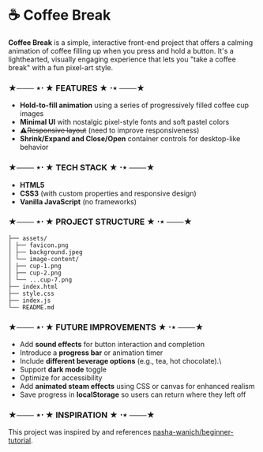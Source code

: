 # ☕ Coffee Break

**Coffee Break** is a simple, interactive front-end project that offers a calming animation of coffee filling up when you press and hold a button. It's a lighthearted, visually engaging experience that lets you "take a coffee break" with a fun pixel-art style.

### ★─── ⋆⋅ ★ FEATURES ★ ⋅⋆ ───★
- **Hold-to-fill animation** using a series of progressively filled coffee cup images
- **Minimal UI** with nostalgic pixel-style fonts and soft pastel colors
- ⚠️~~Responsive layout~~ (need to improve responsiveness)
- **Shrink/Expand and Close/Open** container controls for desktop-like behavior

### ★─── ⋆⋅ ★ TECH STACK ★ ⋅⋆ ───★
- **HTML5**
- **CSS3** (with custom properties and responsive design)
- **Vanilla JavaScript** (no frameworks)

### ★─── ⋆⋅ ★ PROJECT STRUCTURE ★ ⋅⋆ ───★
```
├── assets/
│ ├── favicon.png
│ ├── background.jpeg
│ └── image-content/
│ ├── cup-1.png
│ ├── cup-2.png
│ └── ...cup-7.png
├── index.html
├── style.css
├── index.js
└── README.md
```

### ★─── ⋆⋅ ★ FUTURE IMPROVEMENTS ★ ⋅⋆ ───★
- Add **sound effects** for button interaction and completion
- Introduce a **progress bar** or animation timer
- Include **different beverage options** (e.g., tea, hot chocolate).\
- Support **dark mode** toggle
- Optimize for accessibility
- Add **animated steam effects** using CSS or canvas for enhanced realism
- Save progress in **localStorage** so users can return where they left off

### ★─── ⋆⋅ ★ INSPIRATION ★ ⋅⋆ ───★
This project was inspired by and references [nasha-wanich/beginner-tutorial](https://github.com/nasha-wanich/beginner-tutorial).
